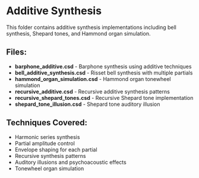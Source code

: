 # Additive Synthesis

This folder contains additive synthesis implementations including bell synthesis, Shepard tones, and Hammond organ simulation.

## Files:
- **barphone_additive.csd** - Barphone synthesis using additive techniques
- **bell_additive_synthesis.csd** - Risset bell synthesis with multiple partials
- **hammond_organ_simulation.csd** - Hammond organ tonewheel simulation
- **recursive_additive.csd** - Recursive additive synthesis patterns
- **recursive_shepard_tones.csd** - Recursive Shepard tone implementation
- **shepard_tone_illusion.csd** - Shepard tone auditory illusion

## Techniques Covered:
- Harmonic series synthesis
- Partial amplitude control
- Envelope shaping for each partial
- Recursive synthesis patterns
- Auditory illusions and psychoacoustic effects
- Tonewheel organ simulation
